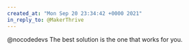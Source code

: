 ```yaml
---
created_at: "Mon Sep 20 23:34:42 +0000 2021"
in_reply_to: @MakerThrive
---
```


@nocodedevs The best solution is the one that works for you.